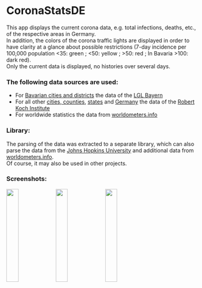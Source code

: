 # CoronaStatsDE

This app displays the current corona data, e.g. total infections, deaths, etc., of the respective areas in Germany.  
In addition, the colors of the corona traffic lights are displayed in order to have clarity at a glance about possible restrictions (7-day incidence per 100,000 population <35: green ; <50: yellow ; >50: red ; In Bavaria >100: dark red).  
Only the current data is displayed, no histories over several days.

### The following data sources are used:
 - For <a href="https://www.lgl.bayern.de/gesundheit/infektionsschutz/infektionskrankheiten_a_z/coronavirus/karte_coronavirus/index.htm">Bavarian cities and districts</a> the data of the <a href="https://www.lgl.bayern.de/">LGL Bayern</a>
  - For all other <a href="https://npgeo-corona-npgeo-de.hub.arcgis.com/datasets/917fc37a709542548cc3be077a786c17_0">cities, counties</a>, <a href="https://npgeo-corona-npgeo-de.hub.arcgis.com/datasets/ef4b445a53c1406892257fe63129a8ea_0">states</a> and <a href="https://www.rki.de/DE/Content/InfAZ/N/Neuartiges_Coronavirus/Fallzahlen.html">Germany</a> the data of the <a href="https://www.rki.de/">Robert Koch Institute</a>
   - For worldwide statistics the data from <a href="https://www.worldometers.info/">worldometers.info</a>

### Library:
The parsing of the data was extracted to a separate library, which can also parse the data from the <a href="https://www.jhu.edu/">Johns Hopkins University</a> and additional data from <a href="https://www.worldometers.info/">worldometers.info</a>.  
Of course, it may also be used in other projects.

### Screenshots:
<img src="https://gitlab.com/asdoi/coronastatsde-beta/-/raw/master/fastlane/metadata/android/en-US/images/phoneScreenshots/Screen1.png?inline=false" width="25%">
<img src="https://gitlab.com/asdoi/coronastatsde-beta/-/raw/master/fastlane/metadata/android/en-US/images/phoneScreenshots/Screen2.png?inline=false" width="25%">
<img src="https://gitlab.com/asdoi/coronastatsde-beta/-/raw/master/fastlane/metadata/android/en-US/images/phoneScreenshots/Screen3.png?inline=false" width="25%">

